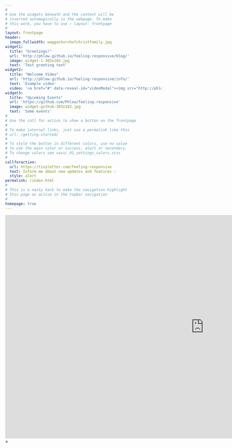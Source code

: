 ```yaml
---
#
# Use the widgets beneath and the content will be
# inserted automagically in the webpage. To make
# this work, you have to use › layout: frontpage
#
layout: frontpage
header:
  image_fullwidth: waggachurchofchristfamily.jpg
widget1:
  title: "Greetings!"
  url: 'http://phlow.github.io/feeling-responsive/blog/'
  image: widget-1-302x182.jpg
  text: 'Test greeting text'
widget2:
  title: "Welcome Video"
  url: 'http://phlow.github.io/feeling-responsive/info/'
  text: 'Example video'
  video: '<a href="#" data-reveal-id="videoModal"><img src="http://phlow.github.io/feeling-responsive/images/video-modal.png" width="302" height="226" alt=""/></a>'
widget3:
  title: "Upcoming Events"
  url: 'https://github.com/Phlow/feeling-responsive'
  image: widget-github-303x182.jpg
  text: 'Some events'
#
# Use the call for action to show a button on the frontpage
#
# To make internal links, just use a permalink like this
# url: /getting-started/
#
# To style the button in different colors, use no value
# to use the main color or success, alert or secondary.
# To change colors see sass/_01_settings_colors.scss
#
callforaction:
  url: https://tinyletter.com/feeling-responsive
  text: Inform me about new updates and features ›
  style: alert
permalink: /index.html
#
# This is a nasty hack to make the navigation highlight
# this page as active in the topbar navigation
#
homepage: true
---
```


<div id="videoModal" class="reveal-modal large" data-reveal="">
  <div class="flex-video widescreen vimeo" style="display: block;">
    <iframe width="1280" height="720" src="https://www.youtube.com/embed/unIIn_1JOAE" frameborder="0" allowfullscreen></iframe>
  </div>
  <a class="close-reveal-modal">&#215;</a>
</div>
